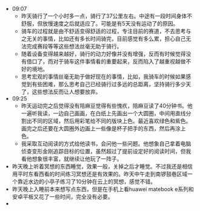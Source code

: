 - 09:07
    - 昨天骑行了一个小时多一点，骑行了37公里左右。中途有一段时间身体不舒服，但放慢速度之后就适应了。可能是有5天没有运动了的原因。
    - 骑车的过程就是由不舒适变得舒适的过程，专注目前的赛道，不去思考与之无关的事情，比如还有多长时间骑完，目前感觉有多么累，担心自己无法完成赛段等等这些想法丝毫无助于骑行。
    - 随着设备变得越来越好，骑行的动力好像并没有增强，反而有时候觉得没有借口了，而对于骑车这件事情看的重要起来，反而陷入了越重视越做不好的境地。
    - 思考宏观的事情丝毫无助于做好现在的事情，比如，我骑车的时候如果感觉到有些困难，那么思考自己已经骑行过多远的总距离，坚持骑行多少天了，这些想法反而让人想要放弃。
- 09:25
    - 昨天运动完之后觉得没有陪麻豆觉得有些愧疚，陪麻豆读了40分钟书。他一遍听我读，一边自己画画，在白纸上先画出一个大圆圈，中间用直线分割出不同的区域，然后用彩笔给不同的版块上色。最近喜欢绿色和紫色。画完之后还要在大圆圈外边画上一些像是杯子把手的东西，然后再涂上色。
    - 我采取互动阅读的方式给他读书，会问他一些问题。他想象自己拿着电脑侦查变形金刚追踪目标的位置，虽然超过了提前设定好的阅读时间，但我看他想象很丰富，就继续让他玩了一阵子。
- 昨天晚上听着冥想的东西睡觉，效果一般，关掉之后才睡觉。不过我还是相信用平时东看西看的时间练习冥想还是有效果的。昨天中午走到南锣鼓巷区域一个靠近水边的小亭子练习了10分钟在云上的冥想，感觉不错。
- 昨天晚上入睡前本来想写点东西，但是在手机上看huawei matebook e系列和安卓平板又花了一些时间，完全没有必要。
- 
